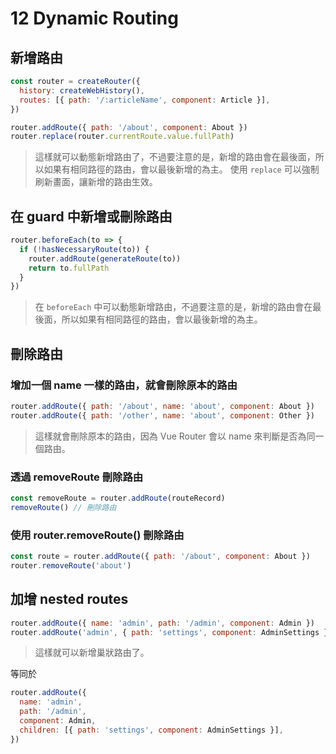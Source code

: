 # 12 Dynamic Routing

## 新增路由

```js
const router = createRouter({
  history: createWebHistory(),
  routes: [{ path: '/:articleName', component: Article }],
})
```


```js
router.addRoute({ path: '/about', component: About })
router.replace(router.currentRoute.value.fullPath)
```

> 這樣就可以動態新增路由了，不過要注意的是，新增的路由會在最後面，所以如果有相同路徑的路由，會以最後新增的為主。
> 使用 `replace` 可以強制刷新畫面，讓新增的路由生效。

## 在 guard 中新增或刪除路由

```js
router.beforeEach(to => {
  if (!hasNecessaryRoute(to)) {
    router.addRoute(generateRoute(to))
    return to.fullPath
  }
})
```

> 在 `beforeEach` 中可以動態新增路由，不過要注意的是，新增的路由會在最後面，所以如果有相同路徑的路由，會以最後新增的為主。

## 刪除路由

### 增加一個 name 一樣的路由，就會刪除原本的路由

```js
router.addRoute({ path: '/about', name: 'about', component: About })
router.addRoute({ path: '/other', name: 'about', component: Other })
```

> 這樣就會刪除原本的路由，因為 Vue Router 會以 name 來判斷是否為同一個路由。

### 透過 removeRoute 刪除路由

```js
const removeRoute = router.addRoute(routeRecord)
removeRoute() // 刪除路由
```

### 使用 router.removeRoute() 刪除路由

```js
const route = router.addRoute({ path: '/about', component: About })
router.removeRoute('about')
```

## 加增 nested routes

```js
router.addRoute({ name: 'admin', path: '/admin', component: Admin })
router.addRoute('admin', { path: 'settings', component: AdminSettings })
```

> 這樣就可以新增巢狀路由了。

等同於

```js
router.addRoute({
  name: 'admin',
  path: '/admin',
  component: Admin,
  children: [{ path: 'settings', component: AdminSettings }],
})
```